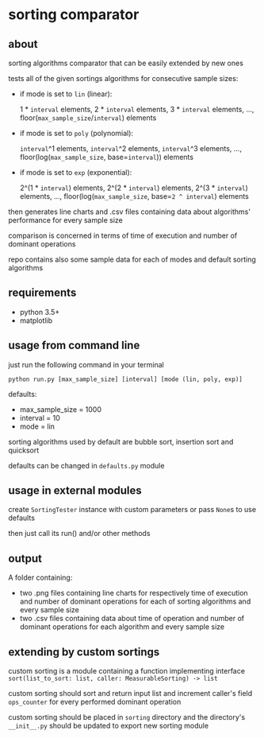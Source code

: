 # sorting comparator

## about
sorting algorithms comparator that can be easily extended by new ones

tests all of the given sortings algorithms for consecutive sample sizes:

- if mode is set to `lin` (linear):

    1 * `interval` elements, 2 * `interval` elements,
    3 * `interval` elements, ..., floor(`max_sample_size`/`interval`) elements

- if mode is set to `poly` (polynomial):

    `interval`^1 elements, `interval`^2 elements,
    `interval`^3 elements, ..., floor(log(`max_sample_size`, base=`interval`)) elements

- if mode is set to `exp` (exponential):

    2^(1 * `interval`) elements, 2^(2 * `interval`) elements,
    2^(3 * `interval`) elements, ..., floor(log(`max_sample_size`, base=`2 ^ interval`) elements


then generates line charts and .csv files containing data about algorithms' performance for every sample size

comparison is concerned in terms of time of execution and number of dominant operations

repo contains also some sample data for each of modes and default sorting algorithms

## requirements
- python 3.5+
- matplotlib

## usage from command line
just run the following command in your terminal

`python run.py [max_sample_size] [interval] [mode (lin, poly, exp)]`

defaults:
- max_sample_size = 1000
- interval = 10
- mode = lin

sorting algorithms used by default are bubble sort, insertion sort and quicksort

defaults can be changed in `defaults.py` module

## usage in external modules
create `SortingTester` instance with custom parameters or pass `None`s to use defaults

then just call its run() and/or other methods

## output
A folder containing:
- two .png files containing line charts for respectively time of execution and
number of dominant operations for each of sorting algorithms and every sample size
- two .csv files containing data about time of operation and
number of dominant operations for each algorithm and every sample size

## extending by custom sortings
custom sorting is a module containing a function implementing interface `sort(list_to_sort: list, caller: MeasurableSorting) -> list`

custom sorting should sort and return input list and increment caller's field `ops_counter` for every performed dominant operation

custom sorting should be placed in `sorting` directory and the directory's `__init__.py` should be updated to export new sorting module
